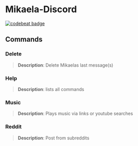 # Mikaela-Discord
[![codebeat badge](https://codebeat.co/badges/4665d3e2-c538-4a04-b0b3-f0b0c0a0b55e)](https://codebeat.co/projects/github-com-lil-kira-mikaelabot-master)

## Commands

### Delete  
> **Description**: Delete Mikaelas last message(s)

### Help
>**Description**: lists all commands
 
### Music
>**Description**: Plays music via links or youtube searches

### Reddit
>**Description**: Post from subreddits
